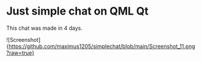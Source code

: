 # Just simple chat on QML Qt
This chat was made in 4 days.

![Screenshot]{https://github.com/maximus1205/simplechat/blob/main/Screenshot_11.png?raw=true}
